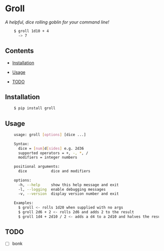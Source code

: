 # Groll

*A helpful, dice rolling goblin for your command line!*

```bash
	$ groll 1d10 + 4
	  -> 7
```

## Contents

* [Installation](#installation)

* [Usage](#usage)

* [TODO](#todo)

## Installation

```bash
	$ pip install groll
```

## Usage

```bash
	usage: groll [options] [dice ...]
	
	Syntax:
	  dice = [num]d[sides] e.g. 2d36
	  supported operators = +, -, *, /
	  modifiers = integer numbers
	
	positional arguments:
	  dice           dice and modifiers
	
	options:
	  -h, --help     show this help message and exit
	  -l, --logging  enable debugging messages
	  -v, --version  display version number and exit
	
	Examples:
	  $ groll <- rolls 1d20 when supplied with no args
	  $ groll 2d6 + 2 <- rolls 2d6 and adds 2 to the result
	  $ groll 1d4 + 2d10 / 2 <- adds a d4 to a 2d10 and halves the result
```

## TODO

- [ ] bonk